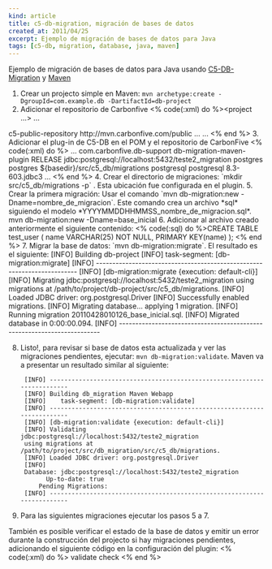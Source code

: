 ```yaml
---
kind: article
title: c5-db-migration, migración de bases de datos
created_at: 2011/04/25
excerpt: Ejemplo de migración de bases de datos para Java
tags: [c5-db, migration, database, java, maven]
---
```

Ejemplo de migración de bases de datos para Java usando <a href='http://code.google.com/p/c5-db-migration/' target='_blank'>C5-DB-Migration</a> y <a href='http://maven.apache.org' target='_blank'>Maven</a>

1. Crear un projecto simple en Maven:
`mvn archetype:create -DgroupId=com.example.db -DartifactId=db-project`
2. Adicionar el repositorio de Carbonfive
<% code(:xml) do %><project ...>
  ...
  <pluginRepositories>
    <pluginRepository>
      <id>c5-public-repository</id>
      <url>http://mvn.carbonfive.com/public</url>
    </pluginRepository>
  </pluginRepositories>
  ...
  <build>
  ...<!-- Plugin -->
  </build>
</project>
<% end %>
3. Adicionar el plug-in de C5-DB en el POM y el repositorio de CarbonFive
<% code(:xml) do %><build>
  ...
  <plugins>
    <plugin>
      <groupId>com.carbonfive.db-support</groupId>
      <artifactId>db-migration-maven-plugin</artifactId>
      <version>RELEASE</version>
      <configuration>
        <url>jdbc:postgresql://localhost:5432/teste2_migration</url>
        <username>postgres</username>
        <password>postgres</password>
        <migrationsPath>${basedir}/src/c5_db/migrations</migrationsPath>
      </configuration>
      <dependencies>
        <dependency>
          <groupId>postgresql</groupId>
          <artifactId>postgresql</artifactId>
          <version>8.3-603.jdbc3</version>
        </dependency>
      </dependencies>
    </plugin>
  </plugins>
  ...
</build>
<% end %>
4. Crear el directorio de migraciones: `mkdir src/c5_db/migrations -p` . Esta ubicación fue configurada en el plugin.
5. Crear la primera migración: Usar el comando `mvn db-migration:new -Dname=nombre_de_migracion`. Este comando crea un archivo *sql* siguiendo el modelo *YYYYMMDDHHMMSS_nombre_de_migracion.sql*.
		mvn db-migration:new -Dname=base_inicial
6. Adicionar al archivo creado anteriormente el siguiente contenido:
<% code(:sql) do %>CREATE TABLE test_user (
  name VARCHAR(25) NOT NULL,
  PRIMARY KEY(name)
);
<% end %>
7. Migrar la base de datos: `mvn db-migration:migrate`. El resultado es el siguiente:
		[INFO] Building db-project
		[INFO]    task-segment: [db-migration:migrate]
		[INFO] ------------------------------------------------------------------------
		[INFO] [db-migration:migrate {execution: default-cli}]
		[INFO] Migrating jdbc:postgresql://localhost:5432/teste2_migration using
		migrations at /path/to/project/db-project/src/c5_db/migrations.
		[INFO] Loaded JDBC driver: org.postgresql.Driver
		[INFO] Successfully enabled migrations.
		[INFO] Migrating database... applying 1 migration.
		[INFO] Running migration 20110428010126_base_inicial.sql.
		[INFO] Migrated database in 0:00:00.094.
		[INFO] ------------------------------------------------------------------------

8. Listo!, para revisar si base de datos esta actualizada y ver las migraciones pendientes, ejecutar: `mvn db-migration:validate`. Maven va a presentar un resultado similar al siguiente:

		[INFO] ------------------------------------------------------------------------
		[INFO] Building db_migration Maven Webapp
		[INFO]    task-segment: [db-migration:validate]
		[INFO] ------------------------------------------------------------------------
		[INFO] [db-migration:validate {execution: default-cli}]
		[INFO] Validating jdbc:postgresql://localhost:5432/teste2_migration
		using migrations at /path/to/project/src/db_migration/src/c5_db/migrations.
		[INFO] Loaded JDBC driver: org.postgresql.Driver
		[INFO] 
        Database: jdbc:postgresql://localhost:5432/teste2_migration
		      Up-to-date: true
			Pending Migrations: 
		[INFO] ------------------------------------------------------------------------
9. Para las siguientes migraciones ejecutar los pasos 5 a 7.

También es posible verificar el estado de la base de datos y emitir un error durante la construcción del projecto si hay migraciones pendientes, adicionando el siguiente código en la configuración del plugin:
<% code(:xml) do %><executions>
  <execution>
    <phase>validate</phase>
    <goals>
      <goal>check</goal>
    </goals>
  </execution>
</executions>
<% end %>
